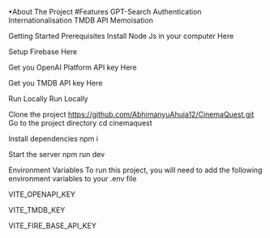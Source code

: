 •About The Project
#Features
 GPT-Search
 Authentication
 Internationalisation
 TMDB API
 Memoisation


 Getting Started
 Prerequisites
Install Node Js in your computer Here

Setup Firebase Here

Get you OpenAI Platform API key Here

Get you TMDB API key Here

Run Locally
Run Locally

Clone the project
https://github.com/AbhimanyuAhuja12/CinemaQuest.git
Go to the project directory
cd cinemaquest

Install dependencies
npm i

Start the server
npm run dev


Environment Variables
To run this project, you will need to add the following environment variables to your .env file

VITE_OPENAPI_KEY

VITE_TMDB_KEY

VITE_FIRE_BASE_API_KEY